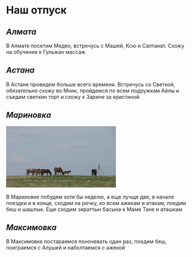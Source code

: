 # **Наш отпуск**

## *Алмата*
 В Алмате посетим Медео, встречусь с Машей, Ксю и Салтанат. Схожу на обучение к Гульжан массаж

## *Астана*
В Астане проведем больше всего времени. Встречусь со Светкой, обязательно схожу во Мник, пройдемся по всем подружкам Айлы и съедим светкин торт и схожу к Зарине за кристиной


## *Мариновка*
![](images.jpeg)

В Мариновке побудем хотя бы неделю, а еще лучще две, в начале поездки и в конце, сходим на речку, ко всем ажекам и атакам, поедим беш и шашлык. Еще сходим зираттын басына к Маме Тане и аташкам


## *Максимовка*

В Максимовке постараемся поночевать один раз, поедим беш, поиграемся с Алушей и наболтаемся с ажекой